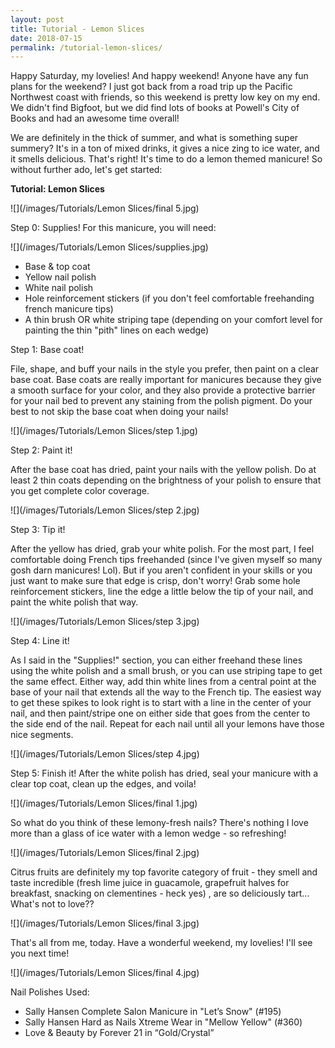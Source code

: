 ```yaml
---
layout: post
title: Tutorial - Lemon Slices
date: 2018-07-15
permalink: /tutorial-lemon-slices/
---
```


Happy Saturday, my lovelies! And happy weekend! Anyone have any fun plans for the weekend? I just got back from a road trip up the Pacific Northwest coast with friends, so this weekend is pretty low key on my end. We didn't find Bigfoot, but we did find lots of books at Powell's City of Books and had an awesome time overall!

We are definitely in the thick of summer, and what is something super summery? It's in a ton of mixed drinks, it gives a nice zing to ice water, and it smells delicious. That's right! It's time to do a lemon themed manicure! So without further ado, let's get started:

**Tutorial: Lemon Slices**

![](/images/Tutorials/Lemon Slices/final 5.jpg)

Step 0: Supplies! For this manicure, you will need:

![](/images/Tutorials/Lemon Slices/supplies.jpg)

- Base & top coat
- Yellow nail polish
- White nail polish
- Hole reinforcement stickers (if you don't feel comfortable freehanding french manicure tips)
- A thin brush OR white striping tape (depending on your comfort level for painting the thin "pith" lines on each wedge)

Step 1: Base coat!

File, shape, and buff your nails in the style you prefer, then paint on a clear base coat. Base coats are really important for manicures because they give a smooth surface for your color, and they also provide a protective barrier for your nail bed to prevent any staining from the polish pigment. Do your best to not skip the base coat when doing your nails!

![](/images/Tutorials/Lemon Slices/step 1.jpg)


Step 2: Paint it!

After the base coat has dried, paint your nails with the yellow polish. Do at least 2 thin coats depending on the brightness of your polish to ensure that you get complete color coverage.

![](/images/Tutorials/Lemon Slices/step 2.jpg)


Step 3: Tip it!

After the yellow has dried, grab your white polish. For the most part, I feel comfortable doing French tips freehanded (since I've given myself so many gosh darn manicures! Lol). But if you aren't confident in your skills or you just want to make sure that edge is crisp, don't worry! Grab some hole reinforcement stickers, line the edge a little below the tip of your nail, and paint the white polish that way.

![](/images/Tutorials/Lemon Slices/step 3.jpg)


Step 4: Line it!

As I said in the "Supplies!" section, you can either freehand these lines using the white polish and a small brush, or you can use striping tape to get the same effect. Either way, add thin white lines from a central point at the base of your nail that extends all the way to the French tip. The easiest way to get these spikes to look right is to start with a line in the center of your nail, and then paint/stripe one on either side that goes from the center to the side end of the nail. Repeat for each nail until all your lemons have those nice segments.

![](/images/Tutorials/Lemon Slices/step 4.jpg)


Step 5: Finish it!
After the white polish has dried, seal your manicure with a clear top coat, clean up the edges, and voila!


![](/images/Tutorials/Lemon Slices/final 1.jpg)

So what do you think of these lemony-fresh nails? There's nothing I love more than a glass of ice water with a lemon wedge - so refreshing!

![](/images/Tutorials/Lemon Slices/final 2.jpg)

Citrus fruits are definitely my top favorite category of fruit - they smell and taste incredible (fresh lime juice in guacamole, grapefruit halves for breakfast, snacking on clementines - heck yes) , are so deliciously tart... What's not to love??

![](/images/Tutorials/Lemon Slices/final 3.jpg)

That's all from me, today. Have a wonderful weekend, my lovelies! I'll see you next time!

![](/images/Tutorials/Lemon Slices/final 4.jpg)

Nail Polishes Used:

- Sally Hansen Complete Salon Manicure in "Let’s Snow" (#195)
- Sally Hansen Hard as Nails Xtreme Wear in "Mellow Yellow" (#360)
- Love & Beauty by Forever 21 in “Gold/Crystal”
